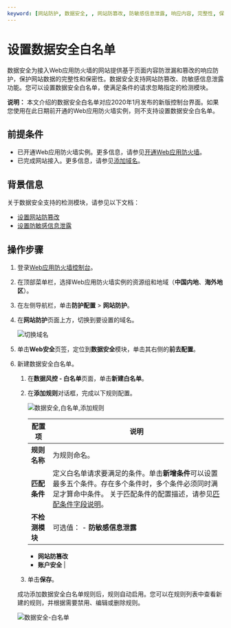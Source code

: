 ```yaml
---
keyword: [网站防护, 数据安全, , 网站防篡改, 防敏感信息泄露, 响应内容, 完整性, 保密性]
---
```


# 设置数据安全白名单

数据安全为接入Web应用防火墙的网站提供基于页面内容防泄漏和篡改的响应防护，保护网站数据的完整性和保密性。数据安全支持网站防篡改、防敏感信息泄露功能。您可以设置数据安全白名单，使满足条件的请求忽略指定的检测模块。

**说明：** 本文介绍的数据安全白名单对应2020年1月发布的新版控制台界面。如果您使用在此日期前开通的Web应用防火墙实例，则不支持设置数据安全白名单。

## 前提条件

-   已开通Web应用防火墙实例。更多信息，请参见[开通Web应用防火墙](/intl.zh-CN/产品定价/开通WAF/开通Web应用防火墙.md)。
-   已完成网站接入。更多信息，请参见[添加域名](/intl.zh-CN/接入WAF/CNAME接入/添加域名.md)。

## 背景信息

关于数据安全支持的检测模块，请参见以下文档：

-   [设置网站防篡改](/intl.zh-CN/网站防护配置/Web安全/设置网站防篡改.md)
-   [设置防敏感信息泄露](/intl.zh-CN/网站防护配置/Web安全/设置防敏感信息泄露.md)

## 操作步骤

1.  登录[Web应用防火墙控制台](https://yundun.console.aliyun.com/?p=waf)。

2.  在顶部菜单栏，选择Web应用防火墙实例的资源组和地域（**中国内地**、**海外地区**）。

3.  在左侧导航栏，单击**防护配置** \> **网站防护**。

4.  在**网站防护**页面上方，切换到要设置的域名。

    ![切换域名](https://static-aliyun-doc.oss-cn-hangzhou.aliyuncs.com/assets/img/zh-CN/1924559951/p77231.png)

5.  单击**Web安全**页签，定位到**数据安全**模块，单击其右侧的**前去配置**。

6.  新建数据安全白名单。

    1.  在**数据风控 - 白名单**页面，单击**新建白名单**。

    2.  在**添加规则**对话框，完成以下规则配置。

        ![数据安全,白名单,添加规则](https://static-aliyun-doc.oss-cn-hangzhou.aliyuncs.com/assets/img/zh-CN/6195359951/p74270.png)

        |配置项|说明|
        |---|--|
        |**规则名称**|为规则命名。|
        |**匹配条件**|定义白名单请求要满足的条件。单击**新增条件**可以设置最多五个条件。存在多个条件时，多个条件必须同时满足才算命中条件。 关于匹配条件的配置描述，请参见[匹配条件字段说明](/intl.zh-CN/网站防护配置/匹配条件字段说明.md)。 |
        |**不检测模块**|可选值：         -   **防敏感信息泄露**
        -   **网站防篡改**
        -   **账户安全** |

    3.  单击**保存**。

    成功添加数据安全白名单规则后，规则自动启用。您可以在规则列表中查看新建的规则，并根据需要禁用、编辑或删除规则。

    ![数据安全-白名单](https://static-aliyun-doc.oss-cn-hangzhou.aliyuncs.com/assets/img/zh-CN/6195359951/p96145.png)



